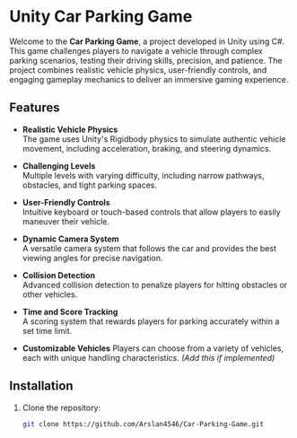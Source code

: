 # Unity Car Parking Game

Welcome to the **Car Parking Game**, a project developed in Unity using C#. This game challenges players to navigate a vehicle through complex parking scenarios, testing their driving skills, precision, and patience. The project combines realistic vehicle physics, user-friendly controls, and engaging gameplay mechanics to deliver an immersive gaming experience.

## Features

- **Realistic Vehicle Physics**  
  The game uses Unity's Rigidbody physics to simulate authentic vehicle movement, including acceleration, braking, and steering dynamics.

- **Challenging Levels**  
  Multiple levels with varying difficulty, including narrow pathways, obstacles, and tight parking spaces.

- **User-Friendly Controls**  
  Intuitive keyboard or touch-based controls that allow players to easily maneuver their vehicle.

- **Dynamic Camera System**  
  A versatile camera system that follows the car and provides the best viewing angles for precise navigation.

- **Collision Detection**  
  Advanced collision detection to penalize players for hitting obstacles or other vehicles.

- **Time and Score Tracking**  
  A scoring system that rewards players for parking accurately within a set time limit.

- **Customizable Vehicles** 
  Players can choose from a variety of vehicles, each with unique handling characteristics. *(Add this if implemented)*

## Installation

1. Clone the repository:
   ```bash
   git clone https://github.com/Arslan4546/Car-Parking-Game.git
